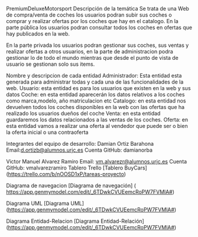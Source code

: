 PremiumDeluxeMotorsport
Descripción de la temática
Se trata de una Web de compra/venta de coches los usuarios podran subir sus coches o comprar y realizar ofertas por los coches que hay en el catalogo. En la parte pública los usuarios podran consultar todos los coches en ofertas que hay publicados en la web.

En la parte privada los usuarios podran gestionar sus coches, sus ventas y realizar ofertas a otros usuarios, en la parte de administracion podra gestionar lo de todo el mundo mientras que desde el punto de vista de usuario se gestionan solo sus items.

Nombre y descripcion de cada entidad
Administrador: Esta entidad esta generada para administrar todas y cada una de las funcionalidades de la web.
Usuario: esta entidad es para los usuarios que existen en la web y sus datos
Coche: en esta entidad aparecerán los datos relativos a los coches como marca,modelo, año matriculacion etc
Catalogo: en esta entidad nos devuelven todos los coches disponibles en la web con las ofertas que ha realizado los usuarios dueños del coche
Venta: en esta entidad guardaremos los datos relacionados a las ventas de los coches.
Oferta: en esta entidad vamos a realizar una oferta al vendedor que puede ser o bien la oferta inicial o una contraoferta

Integrantes del equipo de desarrollo:
Damian Ortiz Barahona
Email:d.ortizb@alumnos.urjc.es
Cuenta GitHub: damianorba

Victor Manuel Alvarez Ramiro
Email: vm.alvarezr@alumnos.urjc.es
Cuenta GitHub: vmalvarezramiro 
Tablero Trello
[Tablero BuyCars] (https://trello.com/b/nOOSD1xP/tareas-proyecto)

Diagrama de navegacion
[Diagrama de navegación] ( https://app.genmymodel.com/edit/_6TDwkCVUEemcRoPW7FVMlA#)

Diagrama UML
[Diagrama UML] (https://app.genmymodel.com/edit/_6TDwkCVUEemcRoPW7FVMlA#)

Diagrama Entidad-Relacion
[Diagrama Entidad-Relación] (https://app.genmymodel.com/edit/_6TDwkCVUEemcRoPW7FVMlA#)
